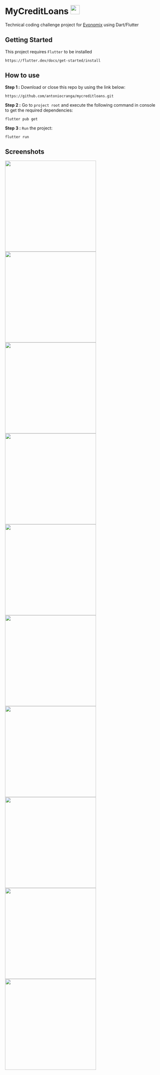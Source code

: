 # MyCreditLoans <img src = "assets/logo.png" width = 30>

 Technical coding challenge project for [Evonomix](https://www.evonomix.com/) using Dart/Flutter

## Getting Started

This project requires `Flutter` to be installed
```
https://flutter.dev/docs/get-started/install
```

## How to use

**Step 1 :**
Download or close this repo by using the link below:
```
https://github.com/antoniocranga/mycreditloans.git
```
**Step 2 :**
Go to `project root` and execute the following command in console to get the required dependencies:
```
flutter pub get
```
**Step 3 :**
`Run` the project:
```
flutter run
```

## Screenshots
<p float="left">
<img src = "screenshots/image10.png" width = 300>
<img src = "screenshots/image11.png" width = 300>
<img src = "screenshots/image12.png" width = 300>
<img src = "screenshots/image13.png" width = 300>
<img src = "screenshots/image14.png" width = 300>
<img src = "screenshots/image16.png" width = 300>
<img src = "screenshots/image17.png" width = 300>
<img src = "screenshots/image18.png" width = 300>
<img src = "screenshots/image19.png" width = 300>
<img src = "screenshots/image15.png" width = 300>
</p>
